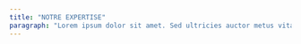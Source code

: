 ```yaml
---
title: "NOTRE EXPERTISE"
paragraph: "Lorem ipsum dolor sit amet. Sed ultricies auctor metus vitae pellentesque. In consectetur id mauris vitae semper. Phasellus ut elit vitae quam rhoncus tempus. Aliquam posuere, leo vel finibus aliquam. "
---
```





